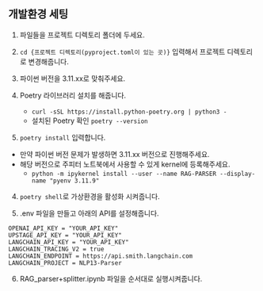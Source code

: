 ## 개발환경 세팅 

1. 파일들을 프로젝트 디렉토리 폴더에 두세요.

2. `cd {프로젝트 디렉토리(pyproject.toml이 있는 곳)}` 입력해서 프로젝트 디렉토리로 변경해줍니다. 

3. 파이썬 버전을 3.11.xx로 맞춰주세요.

3. Poetry 라이브러리 설치를 해줍니다.
    - `curl -sSL https://install.python-poetry.org | python3 -`
    - 설치된 Poetry 확인 `poetry --version`

3. `poetry install` 입력합니다. 
- 만약 파이썬 버전 문제가 발생하면 3.11.xx 버전으로 진행해주세요.
- 해당 버전으로 주피터 노트북에서 사용할 수 있게 kernel에 등록해주세요.
    - `python -m ipykernel install --user --name RAG-PARSER --display-name "pyenv 3.11.9"`

4. `poetry shell`로 가상환경을 활성화 시켜줍니다.

5. .env 파일을 만들고 아래의 API를 설정해줍니다.
```
OPENAI_API_KEY = "YOUR_API_KEY"
UPSTAGE_API_KEY = "YOUR_API_KEY"
LANGCHAIN_API_KEY = "YOUR_API_KEY"
LANGCHAIN_TRACING_V2 = true
LANGCHAIN_ENDPOINT = https://api.smith.langchain.com
LANGCHAIN_PROJECT = NLP13-Parser
```

6. RAG_parser+splitter.ipynb 파일을 순서대로 실행시켜줍니다.
